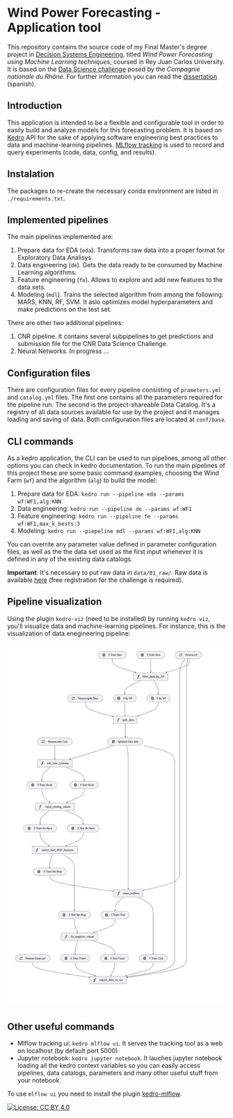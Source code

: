# Wind Power Forecasting - Application tool

This repository contains the source code of my Final Master's degree project in [Decision Systems Engineering](https://www.urjc.es/estudios/master/915-ingenieria-de-sistemas-de-decision), titled *Wind Power Forecasting using Machine Learning techniques*, coursed in Rey Juan Carlos University. It is based on the [Data Science challenge](https://challengedata.ens.fr/participants/challenges/34/) posed by the *Compagnie nationale du Rhône*. For further information you can read the [dissertation](dissertation.pdf) (spanish).



## Introduction
This application is intended to be a flexible and configurable tool in order to easily build and analyze models for this forecasting problem. It is based on [Kedro](https://kedro.readthedocs.io/en/stable/index.html) API for the sake of applying software engineering best practices to data and machine-learning pipelines. [MLflow tracking](https://mlflow.org/) is used to record and query experiments (code, data, config, and results).

## Instalation
The packages to re-create the necessary conda environment are listed in `./requirements.txt`.

## Implemented pipelines
The main pipelines implemented are:
1. Prepare data for EDA (`eda`). Transforms raw data into a proper format for Exploratory Data Analisys.
2. Data engineering (`de`). Gets the data ready to be consumed by Machine Learning algorithms.
3. Feature engineering (`fe`). Allows to explore and add new features to the data sets.
4. Modeling (`mdl`). Trains the selected algorithm from among the following: MARS, KNN, RF, SVM. It aslo optimizes model hyperparameters and make predictions on the test set.

There are other two additional pipelines:
1. CNR pipeline. It contains several subpipelines to get predictions and submission file for the CNR Data Science Challenge.
2. Neural Networks. In progress ...

## Configuration files
There are configuration files for every pipeline consisting of `prameters.yml` and `catalog.yml` files. The first one contains all the parameters required for the pipeline run. The second is the project-shareable Data Catalog.  It's a registry of all data sources available for use by the project and it manages loading and saving of data. Both configuration files are located at `conf/base`.

## CLI commands
As a kedro application, the CLI can be used to run pipelines, among all other options you can check in kedro documentation. To run the main pipelines of this project these are some basic command examples, choosing the Wind Farm  (`wf`) and the algorithm (`alg`) to build the model:
1. Prepare data for EDA: `kedro run --pipeline eda --params wf:WF1,alg:KNN`
2. Data engineering: `kedro run --pipeline de --params wf:WF1`
3. Feature engineering: `kedro run --pipeline fe --params wf:WF1,max_k_bests:3`
4. Modeling: `kedro run --piepeline mdl --params wf:WF1,alg:KNN`

You can overrite any parameter value defined in parameter configuration files, as well as the the data set used as the first input whenever it is defined in any of the existing data catalogs. 

**Important**: It's necessary to put raw data in `data/01_raw/`. Raw data is available [here](https://challengedata.ens.fr/challenges/34) (free registration for the challenge is required).


## Pipeline visualization
Using the plugin `kedro-viz` (need to be installed) by running `kedro viz`, you'll visualize  data and machine-learning pipelines. For instance, this is the visualization of data enegineering pipeline:

<img src="viz/pip-de.png" width="500">


## Other useful commands
* Mlflow tracking ui: `kedro mlflow ui`. It serves the tracking tool as a web on localhost (by default port 5000)
* Jupyter notebook: `kedro jupyter notebook`. It lauches jupyter notebook loading all the kedro context variables so you can easily access pipelines, data catalogs, parameters and many other useful stuff from your notebook.

To use `mlflow ui` you need to install the plugin [kedro-mlflow](https://github.com/Galileo-Galilei/kedro-mlflow).





[![License: CC BY 4.0](https://img.shields.io/badge/License-CC%20BY%204.0-lightgrey.svg)](https://creativecommons.org/licenses/by/4.0/)
